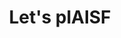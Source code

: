 ---
layout: event
categories: eventolocale
title:  "Let's plAISF"
CL: Bologna
locandina: /img/eventilocali/2017-letsplaisf/locandina.png
gallery:
report: /blog/_posts/2017-04-09-Lets PlAIFS.md
facebook: https://www.facebook.com/events/1330701130349962/
link: 
---